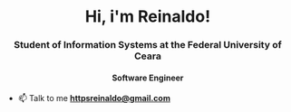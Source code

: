 <h1 align="center"> Hi, i'm Reinaldo! </h1>
<h3 align="center"> Student of Information Systems at the Federal University of Ceara </h3>
<h4 align="center"> Software Engineer </h4>

- 📫 Talk to me **httpsreinaldo@gmail.com**

<p align="center">

</p>


